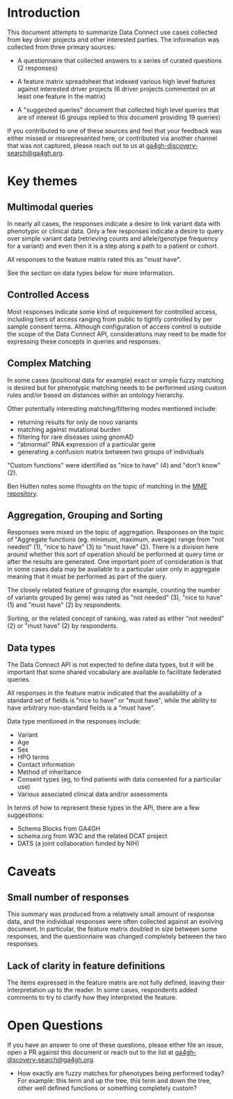 ﻿# Introduction
This document attempts to summarize Data Connect use cases collected from key driver
projects and other interested parties. The information was collected from
three primary sources:

* A questionnaire that collected answers to a series of curated questions (2
  responses)

* A feature matrix spreadsheet that indexed various high level features against
  interested driver projects (6 driver projects commented on at least one
  feature in the matrix)

* A "suggested queries" document that collected high level queries that are of
  interest (6 groups replied to this document providing 19 queries)

If you contributed to one of these sources and feel that your feedback was
either missed or misrepresented here, or contributed via another channel that
was not captured, please reach out to us at ga4gh-discovery-search@ga4gh.org.

# Key themes
## Multimodal queries
In nearly all cases, the responses indicate a desire to link variant data with
phenotypic or clinical data. Only a few responses indicate a desire to query
over simple variant data (retrieving counts and allele/genotype frequency for a
variant) and even then it is a step along a path to a patient or cohort.

All responses to the feature matrix rated this as "must have".

See the section on data types below for more information.

## Controlled Access
Most responses indicate some kind of requirement for controlled access,
including tiers of access ranging from public to tightly controlled by per
sample consent terms. Although configuration of access control is outside the
scope of the Data Connect API, considerations may need to be made for expressing
these concepts in queries and responses.

## Complex Matching
In some cases (positional data for example) exact or simple fuzzy matching is
desired but for phenotypic matching needs to be performed using custom rules
and/or based on distances within an ontology hierarchy.

Other potentially interesting matching/filtering modes mentioned include:
* returning results for only de novo variants
* matching against mutational burden
* filtering for rare diseases using gnomAD
* “abnormal” RNA expression of a particular gene
* generating a confusion matrix between two groups of individuals

"Custom functions" were identified as "nice to have" (4) and "don't know" (2).

Ben Hutten notes some thoughts on the topic of matching in the [MME
repository](https://github.com/ga4gh/mme-apis/wiki/Phenotype-matching).

## Aggregation, Grouping and Sorting
Responses were mixed on the topic of aggregation. Responses on the topic of
"Aggregate functions (eg. minimum, maximum, average) range from "not needed"
(1), "nice to have" (3) to "must have" (2). There is a division here around
whether this sort of operation should be performed at query time or after the
results are generated. One important point of consideration is that in some
cases data may be available to a particular user only in aggregate meaning that
it must be performed as part of the query.

The closely related feature of grouping (for example, counting the number of
variants grouped by gene) was rated as "not needed" (3), "nice to have" (1) and
"must have" (2) by respondents.

Sorting, or the related concept of ranking, was rated as either "not needed"
(2) or "must have" (2) by respondents.

## Data types
The Data Connect API is not expected to define data types, but it will be important
that some shared vocabulary are available to facilitate federated queries.

All responses in the feature matrix indicated that the availability of a
standard set of fields is "nice to have" or "must have", while the ability to
have arbitrary non-standard fields is a "must have".

Data type mentioned in the responses include:

* Variant
* Age
* Sex
* HPO terms
* Contact information
* Method of inheritance
* Consent types (eg, to find patients with data consented for a particular use)
* Various associated clinical data and/or assessments 

In terms of how to represent these types in the API, there are a few
suggestions:

* Schema Blocks from GA4GH
* schema.org from W3C and the related DCAT project
* DATS (a joint collaboration funded by NIH)

# Caveats

## Small number of responses
This summary was produced from a relatively small amount of response data, and
the individual responses were often collected against an evolving document. In
particular, the feature matrix doubled in size between some responses, and the
questionnaire was changed completely between the two responses.

## Lack of clarity in feature definitions
The items expressed in the feature matrix are not fully defined, leaving their
interpretation up to the reader. In some cases, respondents added comments to
try to clarify how they interpreted the feature.

# Open Questions
If you have an answer to one of these questions, please either file an issue,
open a PR against this document or reach out to the list at
ga4gh-discovery-search@ga4gh.org.

* How exactly are fuzzy matches for phenotypes being performed today? For
  example: this term and up the tree, this term and down the tree, other well
  defined functions or something completely custom?
